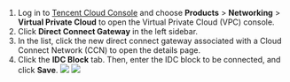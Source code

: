 1. Log in to [Tencent Cloud Console](https://console.cloud.tencent.com/) and choose **Products** > **Networking** > **Virtual Private Cloud** to open the Virtual Private Cloud (VPC) console.
2. Click **Direct Connect Gateway** in the left sidebar.
3. In the list, click the new direct connect gateway associated with a Cloud Connect Network (CCN) to open the details page.
4. Click the **IDC Block** tab. Then, enter the IDC block to be connected, and click **Save**.
![](https://main.qcloudimg.com/raw/82e25282d899c6bf9aa3eea0aaa5db58.png)
![](https://main.qcloudimg.com/raw/63786745fed87c022fbaf78d2ee52de3.png)


